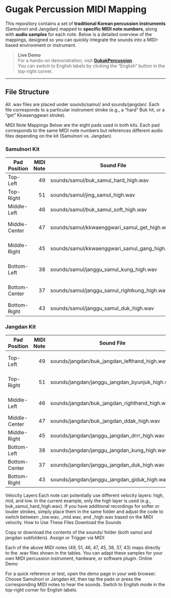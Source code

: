 # Gugak Percussion MIDI Mapping

This repository contains a set of **traditional Korean percussion instruments** (Samulnori and Jangdan) mapped to **specific MIDI note numbers**, along with **audio samples** for each note. Below is a detailed overview of the mappings, designed so you can quickly integrate the sounds into a MIDI-based environment or instrument.

> **Live Demo**  
> For a hands-on demonstration, visit **[GukakPercussion](https://gilhans010.github.io/GukakPercussion/)**.  
> You can switch to English labels by clicking the “English” button in the top-right corner.

---

## File Structure

All .wav files are placed under sounds/samul/ and sounds/jangdan/. Each file corresponds to a particular instrument stroke (e.g., a “hard” Buk hit, or a “get” Kkwaenggwari stroke).

MIDI Note Mappings
Below are the eight pads used in both kits. Each pad corresponds to the same MIDI note numbers but references different audio files depending on the kit (Samulnori vs. Jangdan).

### Samulnori Kit

| Pad Position   | MIDI Note | Sound File                                      | Description               |
|---------------|----------:|------------------------------------------------|---------------------------|
| Top-Left      | 49        | sounds/samul/buk_samul_hard_high.wav          | Buk (hard stroke)         |
| Top-Right     | 51        | sounds/samul/jing_samul_high.wav              | Jing                      |
| Middle-Left   | 46        | sounds/samul/buk_samul_soft_high.wav          | Buk (soft stroke)         |
| Middle-Center | 47        | sounds/samul/kkwaenggwari_samul_get_high.wav  | Kkwaeng (“gaek” stroke)    |
| Middle-Right  | 45        | sounds/samul/kkwaenggwari_samul_gang_high.wav | Kkwaeng (“gang” stroke)   |
| Bottom-Left   | 38        | sounds/samul/janggu_samul_kung_high.wav       | Janggu (left-hand “kung”) |
| Bottom-Center | 37        | sounds/samul/janggu_samul_rightkung_high.wav  | Janggu (right-hand “kung”)|
| Bottom-Right  | 43        | sounds/samul/janggu_samul_duk_high.wav        | Janggu (“duk”)            |


### Jangdan Kit

| Pad Position   | MIDI Note | Sound File                                        | Description                |
|---------------|----------:|----------------------------------------------------|----------------------------|
| Top-Left      | 49        | sounds/jangdan/buk_jangdan_lefthand_high.wav      | Buk (left-hand stroke)     |
| Top-Right     | 51        | sounds/jangdan/janggu_jangdan_byunjuk_high.wav    | Janggu (“byunjuk” stroke)  |
| Middle-Left   | 46        | sounds/jangdan/buk_jangdan_righthand_high.wav     | Buk (right-hand stroke)    |
| Middle-Center | 47        | sounds/jangdan/buk_jangdan_ddak_high.wav          | Buk (“ddak” stroke)        |
| Middle-Right  | 45        | sounds/jangdan/janggu_jangdan_drrr_high.wav       | Janggu (“drrr” roll)       |
| Bottom-Left   | 38        | sounds/jangdan/janggu_jangdan_kung_high.wav       | Janggu (“kung”)            |
| Bottom-Center | 37        | sounds/jangdan/janggu_jangdan_duk_high.wav        | Janggu (“duk”)             |
| Bottom-Right  | 43        | sounds/jangdan/janggu_jangdan_giduk_high.wav      | Janggu (“giduk”)           |


Velocity Layers
Each note can potentially use different velocity layers: high, mid, and low.
In the current example, only the high layer is used (e.g., buk_samul_hard_high.wav).
If you have additional recordings for softer or louder strokes, simply place them in the same folder and adjust the code to switch between _low.wav, _mid.wav, and _high.wav based on the MIDI velocity.
How to Use These Files
Download the Sounds

Copy or download the contents of the sounds/ folder (both samul and jangdan subfolders).
Assign or Trigger via MIDI

Each of the above MIDI notes (49, 51, 46, 47, 45, 38, 37, 43) maps directly to the .wav files shown in the tables.
You can adapt these samples for your own MIDI percussion instrument, hardware, or software plugin.
Online Demo

For a quick reference or test, open the demo page in your web browser.
Choose Samulnori or Jangdan kit, then tap the pads or press the corresponding MIDI notes to hear the sounds.
Switch to English mode in the top-right corner for English labels.